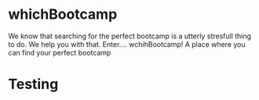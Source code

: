 # whichBootcamp
We know that searching for the perfect bootcamp is a utterly stresfull thing to do. We help you with that. Enter.... wchihBootcamp! A place where you can find your perfect bootcamp

# Testing
